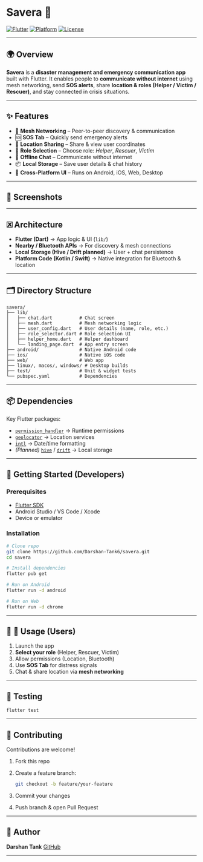 # Savera 🚨

[![Flutter](https://img.shields.io/badge/Flutter-3.x-blue.svg)](https://flutter.dev)
[![Platform](https://img.shields.io/badge/platform-Android%20%7C%20iOS%20%7C%20Web%20%7C%20Desktop-green)](https://flutter.dev/multi-platform)
[![License](https://img.shields.io/badge/license-MIT-blue.svg)](LICENSE)

---

## 🌍 Overview

**Savera** is a **disaster management and emergency communication app** built with Flutter.
It enables people to **communicate without internet** using mesh networking, send **SOS alerts**, share **location & roles (Helper / Victim / Rescuer)**, and stay connected in crisis situations.

---

## ✨ Features

- 🔗 **Mesh Networking** – Peer-to-peer discovery & communication
- 🆘 **SOS Tab** – Quickly send emergency alerts
- 📍 **Location Sharing** – Share & view user coordinates
- 👥 **Role Selection** – Choose role: _Helper_, _Rescuer_, _Victim_
- 💬 **Offline Chat** – Communicate without internet
- 📦 **Local Storage** – Save user details & chat history
- 🌈 **Cross-Platform UI** – Runs on Android, iOS, Web, Desktop

---

## 📸 Screenshots

<!-- _(Add screenshots of your app here)_ -->

<!-- <p align="center">
  <img src="screenshots/role_selector.png" width="250" />
  <img src="screenshots/chat.png" width="250" />
  <img src="screenshots/sos.png" width="250" />
</p> -->

---

## 🗷 Architecture

- **Flutter (Dart)** → App logic & UI (`lib/`)
- **Nearby / Bluetooth APIs** → For discovery & mesh connections
- **Local Storage (Hive / Drift planned)** → User + chat persistence
- **Platform Code (Kotlin / Swift)** → Native integration for Bluetooth & location

---

## 🗂 Directory Structure

```
savera/
├── lib/
│   ├── chat.dart          # Chat screen
│   ├── mesh.dart          # Mesh networking logic
│   ├── user_config.dart   # User details (name, role, etc.)
│   ├── role_selector.dart # Role selection UI
│   ├── helper_home.dart   # Helper dashboard
│   └── landing_page.dart  # App entry screen
├── android/               # Native Android code
├── ios/                   # Native iOS code
├── web/                   # Web app
├── linux/, macos/, windows/ # Desktop builds
├── test/                  # Unit & widget tests
└── pubspec.yaml           # Dependencies
```

---

## 📦 Dependencies

Key Flutter packages:

- [`permission_handler`](https://pub.dev/packages/permission_handler) → Runtime permissions
- [`geolocator`](https://pub.dev/packages/geolocator) → Location services
- [`intl`](https://pub.dev/packages/intl) → Date/time formatting
- _(Planned)_ [`hive`](https://pub.dev/packages/hive) / [`drift`](https://pub.dev/packages/drift) → Local storage

---

## 🚀 Getting Started (Developers)

### Prerequisites

- [Flutter SDK](https://docs.flutter.dev/get-started/install)
- Android Studio / VS Code / Xcode
- Device or emulator

### Installation

```bash
# Clone repo
git clone https://github.com/Darshan-Tank6/savera.git
cd savera

# Install dependencies
flutter pub get

# Run on Android
flutter run -d android

# Run on Web
flutter run -d chrome
```

---

## 🧑‍ 🧑 Usage (Users)

1. Launch the app
2. **Select your role** (Helper, Rescuer, Victim)
3. Allow permissions (Location, Bluetooth)
4. Use **SOS Tab** for distress signals
5. Chat & share location via **mesh networking**

---

## 🧪 Testing

```bash
flutter test
```

---

## 🤝 Contributing

Contributions are welcome!

1. Fork this repo
2. Create a feature branch:

   ```bash
   git checkout -b feature/your-feature
   ```

3. Commit your changes
4. Push branch & open Pull Request

---

<!--
## 📜 License

This project is licensed under the [MIT License](LICENSE).

--- -->

## 👤 Author

**Darshan Tank**
[GitHub](https://github.com/Darshan-Tank6)

---

